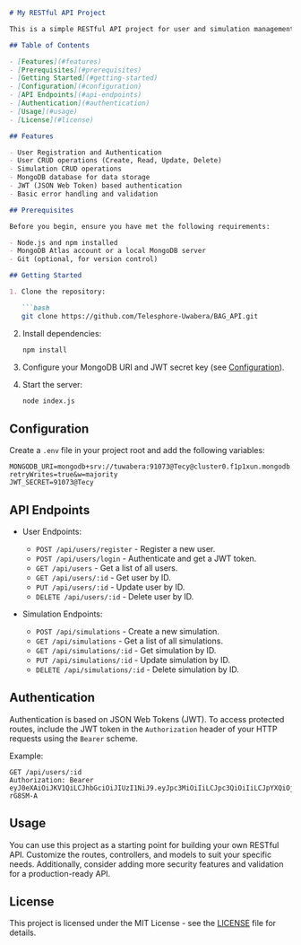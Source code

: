```markdown
# My RESTful API Project

This is a simple RESTful API project for user and simulation management. It provides basic CRUD (Create, Read, Update, Delete) operations for users and simulations, along with user authentication.

## Table of Contents

- [Features](#features)
- [Prerequisites](#prerequisites)
- [Getting Started](#getting-started)
- [Configuration](#configuration)
- [API Endpoints](#api-endpoints)
- [Authentication](#authentication)
- [Usage](#usage)
- [License](#license)

## Features

- User Registration and Authentication
- User CRUD operations (Create, Read, Update, Delete)
- Simulation CRUD operations
- MongoDB database for data storage
- JWT (JSON Web Token) based authentication
- Basic error handling and validation

## Prerequisites

Before you begin, ensure you have met the following requirements:

- Node.js and npm installed
- MongoDB Atlas account or a local MongoDB server
- Git (optional, for version control)

## Getting Started

1. Clone the repository:

   ```bash
   git clone https://github.com/Telesphore-Uwabera/BAG_API.git
   ```

2. Install dependencies:

   ```bash
   npm install
   ```

3. Configure your MongoDB URI and JWT secret key (see [Configuration](#configuration)).

4. Start the server:

   ```bash
   node index.js
   ```

## Configuration

Create a `.env` file in your project root and add the following variables:

```env
MONGODB_URI=mongodb+srv://tuwabera:91073@Tecy@cluster0.f1p1xun.mongodb.net/?retryWrites=true&w=majority
JWT_SECRET=91073@Tecy
```

## API Endpoints

- User Endpoints:
  - `POST /api/users/register` - Register a new user.
  - `POST /api/users/login` - Authenticate and get a JWT token.
  - `GET /api/users` - Get a list of all users.
  - `GET /api/users/:id` - Get user by ID.
  - `PUT /api/users/:id` - Update user by ID.
  - `DELETE /api/users/:id` - Delete user by ID.

- Simulation Endpoints:
  - `POST /api/simulations` - Create a new simulation.
  - `GET /api/simulations` - Get a list of all simulations.
  - `GET /api/simulations/:id` - Get simulation by ID.
  - `PUT /api/simulations/:id` - Update simulation by ID.
  - `DELETE /api/simulations/:id` - Delete simulation by ID.

## Authentication

Authentication is based on JSON Web Tokens (JWT). To access protected routes, include the JWT token in the `Authorization` header of your HTTP requests using the `Bearer` scheme.

Example:

```http
GET /api/users/:id
Authorization: Bearer eyJ0eXAiOiJKV1QiLCJhbGciOiJIUzI1NiJ9.eyJpc3MiOiIiLCJpc3QiOiIiLCJpYXQiOjE2OTg0MDM1NTcsImV4cCI6MTY5ODQwMzU4NywianRpIjoiand0X25vbmNlIn0.Gk2mfdElpDflYwl71Bscl1W_quKpQB972kt-rG8SM-A
```

## Usage

You can use this project as a starting point for building your own RESTful API. Customize the routes, controllers, and models to suit your specific needs. Additionally, consider adding more security features and validation for a production-ready API.

## License

This project is licensed under the MIT License - see the [LICENSE](LICENSE) file for details.
```

